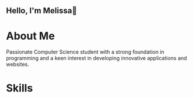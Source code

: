 ## Hello, I'm Melissa👋



# About Me
Passionate Computer Science student with a strong foundation in programming and a keen interest in developing innovative applications and websites.

# Skills 


<!--
**melissapaksoy/melissapaksoy** is a ✨ _special_ ✨ repository because its `README.md` (this file) appears on your GitHub profile.
-->
